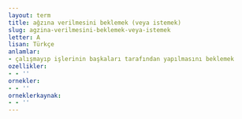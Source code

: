 ```yaml
---
layout: term
title: ağzına verilmesini beklemek (veya istemek)
slug: agzina-verilmesini-beklemek-veya-istemek
letter: A
lisan: Türkçe
anlamlar:
- çalışmayıp işlerinin başkaları tarafından yapılmasını beklemek
ozellikler:
- - ''
ornekler:
- - ''
orneklerkaynak:
- - ''
---
```

